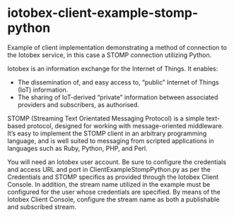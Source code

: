 # iotobex-client-example-stomp-python

Example of client implementation demonstrating a method of connection to the Iotobex service, in this case a STOMP connection utilizing Python.

Iotobex is an information exchange for the Internet of Things. It enables:
- The dissemination of, and easy access to, “public” Internet of Things (IoT) information.
- The sharing of IoT-derived “private” information between associated providers and subscribers, as authorised.

STOMP (Streaming Text Orientated Messaging Protocol) is a simple text-based protocol, designed for working with message-oriented middleware. It’s easy to implement the STOMP client in an arbitrary programming language, and is well suited to messaging from scripted applications in languages such as Ruby, Python, PHP, and Perl.

You will need an Iotobex user account. Be sure to configure the credentials and access URL and port in ClientExampleStompPython.py as per the Credentials and STOMP specifics as provided through the Iotobex Client Console. In addition, the stream name utilized in the example must be configured for the user whose credentials are specified. By means of the Iotobex Client Console, configure the stream name as both a publishable and subscribed stream.
